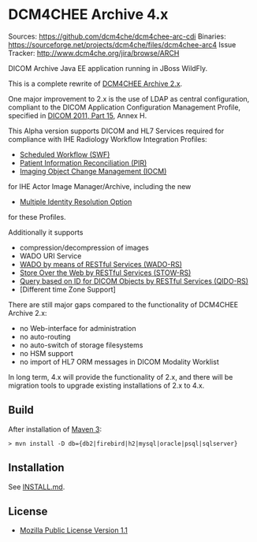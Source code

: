 DCM4CHEE Archive 4.x
====================
Sources: https://github.com/dcm4che/dcm4chee-arc-cdi
Binaries: https://sourceforge.net/projects/dcm4che/files/dcm4chee-arc4
Issue Tracker: http://www.dcm4che.org/jira/browse/ARCH

DICOM Archive Java EE application running in JBoss WildFly.

This is a complete rewrite of [DCM4CHEE Archive 2.x](http://www.dcm4che.org/confluence/display/ee2/Home).

One major improvement to 2.x is the use of LDAP as central configuration,
compliant to the DICOM Application Configuration Management Profile,
specified in [DICOM 2011, Part 15][1], Annex H.

This Alpha version supports DICOM and HL7 Services required for
compliance with IHE Radiology Workflow Integration Profiles:

- [Scheduled Workflow (SWF)][2]
- [Patient Information Reconciliation (PIR)][3]
- [Imaging Object Change Management (IOCM)][4]

for IHE Actor Image Manager/Archive, including the new 

- [Multiple Identity Resolution Option][5]

for these Profiles.

Additionally it supports

- compression/decompression of images
- WADO URI Service
- [WADO by means of RESTful Services (WADO-RS)][6]
- [Store Over the Web by RESTful Services (STOW-RS)][7]
- [Query based on ID for DICOM Objects by RESTful Services (QIDO-RS)][8]
- [Different time Zone Support]

There are still major gaps compared to the functionality of DCM4CHEE Archive 2.x:

- no Web-interface for administration
- no auto-routing
- no auto-switch of storage filesystems
- no HSM support
- no import of HL7 ORM messages in DICOM Modality Worklist

In long term, 4.x will provide the functionality of 2.x, and there will
be migration tools to upgrade existing installations of 2.x to 4.x.

Build
-----
After installation of [Maven 3](http://maven.apache.org):

    > mvn install -D db={db2|firebird|h2|mysql|oracle|psql|sqlserver}

Installation
------------
See [INSTALL.md](https://github.com/dcm4che/dcm4chee-arc-cdi/blob/master/INSTALL.md).

License
-------
* [Mozilla Public License Version 1.1](http://www.mozilla.org/MPL/1.1/)

[1]: ftp://medical.nema.org/medical/dicom/2011/11_15pu.pdf
[2]: http://wiki.ihe.net/index.php?title=Scheduled_Workflow
[3]: http://wiki.ihe.net/index.php?title=Patient_Information_Reconciliation
[4]: http://www.ihe.net/Technical_Framework/upload/IHE_RAD_Suppl_IOCM_Rev1-1_TI_2011-05-17.pdf
[5]: http://www.ihe.net/Technical_Framework/upload/IHE_RAD_Suppl_MIMA.pdf
[6]: ftp://medical.nema.org/medical/dicom/final/sup161_ft.pdf
[7]: ftp://medical.nema.org/medical/dicom/Final/sup163_ft3.pdf
[8]: ftp://medical.nema.org/medical/dicom/supps/LB/sup166_lb.pdf
